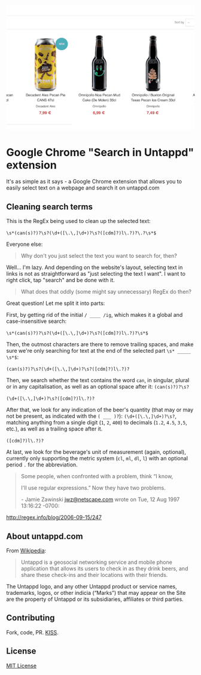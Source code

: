 ![Search in Untappd](./search_untappd.gif)

# Google Chrome "Search in Untappd" extension
It's as simple as it says - a Google Chrome extension that allows you to easily select text on a webpage and search it on untappd.com
## Cleaning search terms
This is the RegEx being used to clean up the selected text:

`\s*(can(s)?)?\s?(\d+([\.\,]\d+)?\s?([cdm]?)l\.?)?\.?\s*$`

Everyone else:
>  Why don't you just select the text you want to search for, then?

Well... I'm lazy. And depending on the website's layout, selecting text in links is not as straightforward as "just selecting the text I want". I want to right click, tap "search" and be done with it.

> What does that oddly (some might say unnecessary) RegEx do then?

Great question! Let me split it into parts:

First, by getting rid of the initial `/ ____ /ig`, which makes it a global and case-insensitive search:

`\s*(can(s)?)?\s?(\d+([\.\,]\d+)?\s?([cdm]?)l\.?)?\s*$`

Then, the outmost characters are there to remove trailing spaces, and make sure we're only searching for text at the end of the selected part `\s* _____ \s*$`:

`(can(s)?)?\s?(\d+([\.\,]\d+)?\s?([cdm]?)l\.?)?`

Then, we search whether the text contains the word `can`, in singular, plural or in any capitalisation, as well as an optional space after it: `(can(s)?)?\s?`

`(\d+([\.\,]\d+)?\s?([cdm]?)l\.?)?`

After that, we look for any indication of the beer's quantity (that may or may not be present, as indicated with the `( ___ )?`): `(\d+([\.\,]\d+)?\s?`, matching anything from a single digit (`1`, `2`, `400`) to decimals (`1.2`, `4.5`, `3,5`, etc.), as well as a trailing space after it.

`([cdm]?)l\.?)?`

At last, we look for the beverage's unit of measurement (again, optional), currently only supporting the metric system (`cl`, `ml`, `dl`, `l`) with an optional period `.` for the abbreviation.

> Some people, when confronted with a problem, think “I know,
>
> I'll use regular expressions.”  Now they have two problems.
>
> \- Jamie Zawinski <jwz@netscape.com> wrote on Tue, 12 Aug 1997 13:16:22 -0700:

http://regex.info/blog/2006-09-15/247


## About untappd.com
From [Wikipedia](https://en.wikipedia.org/wiki/Untappd):
>Untappd is a geosocial networking service and mobile phone application that allows its users to check in as they drink beers, and share these check-ins and their locations with their friends.

The Untappd logo, and any other Untappd product or service names, trademarks, logos, or other indicia (“Marks”) that may appear on the Site are the property of Untappd or its subsidiaries, affiliates or third parties.
## Contributing
Fork, code, PR. [KISS](https://en.wikipedia.org/wiki/KISS_principle).
## License
[MIT License](./LiCENSE)

